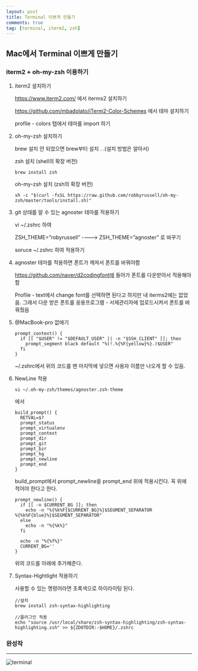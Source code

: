 ```yaml
---
layout: post
title: Terminal 이쁘게 만들기
comments: true
tag: [terminal, iterm2, zsh]
---
```




## Mac에서 Terminal 이쁘게 만들기



### iterm2 + oh-my-zsh  이용하기



1. iterm2 설치하기 

   https://www.iterm2.com/ 에서 iterms2 설치하기 

   https://github.com/mbadolato/iTerm2-Color-Schemes 에서 테마 설치하기

   profile - colors 탭에서 테마를 import 하기

   

2. oh-my-zsh 설치하기

   brew 설치 안 되었으면 brew부터 설치 . .(설치 방법은 알아서)

   zsh 설치 (shell의 확장 버전)

   ```shell
   brew install zsh
   ```

   oh-my-zsh 설치 (zsh의 확장 버전)

   ~~~shell
   sh -c "$(curl -fsSL https://raw.github.com/robbyrussell/oh-my-zsh/master/tools/install.sh)"
   ~~~

3. git 상태를 알 수 있는 agnoster 테마를 적용하기

   vi ~/.zshrc 하여

   ZSH_THEME=”robyrussell”  ----> ZSH_THEME=”agnoster” 로 바꾸기

   soruce ~/.zshrc 하여 적용하기 

4. agnoster 테마를 적용하면 폰트가 깨져서 폰트를 바꿔야함

   https://github.com/naver/d2codingfont에 들어가 폰트를 다운받아서 적용해야함 

   Profile - text에서 change font를 선택하면 된다고 하지만 내 iterms2에는 없었음. 그래서 다운 받은 폰트를 응용프로그램 - 서체관리자에 업로드시켜서 폰트를 바꿔줬음 

5. @MacBook-pro 없애기

   ~~~shell
   prompt_context() {
     if [[ "$USER" != "$DEFAULT_USER" || -n "$SSH_CLIENT" ]]; then
       prompt_segment black default "%(!.%{%F{yellow}%}.)$USER"
     fi
   }
   ~~~

   ~/.zshrc에서 위의 코드를 맨 마지막에 넣으면 사용자 이름만 나오게 할 수 있음. 

6. NewLine 적용

   ~~~shell
   vi ~/.oh-my-zsh/themes/agnoster.zsh-theme
   ~~~

   에서 

   ~~~shell
   build_prompt() {
     RETVAL=$?
     prompt_status
     prompt_virtualenv
     prompt_context
     prompt_dir
     prompt_git
     prompt_bzr
     prompt_hg
     prompt_newline 
     prompt_end
   }
   ~~~

   build_prompt에서 prompt_newline을 prompt_end 위에 적용시킨다. 꼭 위에 적어야 한다고 한다. 

   ~~~shell
   prompt_newline() {
     if [[ -n $CURRENT_BG ]]; then
       echo -n "%{%k%F{$CURRENT_BG}%}$SEGMENT_SEPARATOR
   %{%k%F{blue}%}$SEGMENT_SEPARATOR"
     else
       echo -n "%{%k%}"
     fi
   
     echo -n "%{%f%}"
     CURRENT_BG=''
   }
   ~~~

   위의 코드를 아래에 추가해준다. 

7. Syntax-Hightlight 적용하기 

   사용할 수 있는 명령어라면 초록색으로 하이라이팅 된다. 

   ~~~shell
   //설치 
   brew install zsh-syntax-highlighting
   
   //플러그인 적용
   echo "source /usr/local/share/zsh-syntax-highlighting/zsh-syntax-highlighting.zsh" >> ${ZDOTDIR:-$HOME}/.zshrc
   ~~~



### 완성작

---

![terminal](/Users/jh/Github/hease02.github.io/assets/img/terminal.png)

